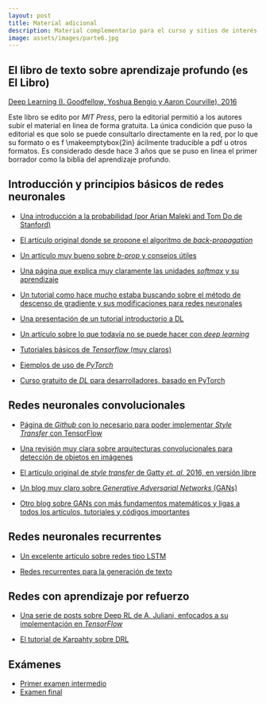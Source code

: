 ```yaml
---
layout: post
title: Material adicional
description: Material complementario para el curso y sitios de interés
image: assets/images/parte6.jpg
---
```


## El libro de texto sobre aprendizaje profundo (es **El Libro**)

[Deep Learning (I. Goodfellow, Yoshua Bengio y Aaron Courville),
2016](http://www.deeplearningbook.org "EL LIBRO de Aprendizaje
Profundo")

Este libro se edito por *MIT Press*, pero la editorial permitió a los
autores subir el material en linea de forma gratuita. La única
condición que puso la editorial es que solo se puede consultarlo
directamente en la red, por lo que su formato o es f    \makeemptybox{2in}
ácilmente
traducible a pdf u otros formatos. Es considerado desde hace 3 años
que se puso en linea el primer borrador como la biblia del aprendizaje
profundo.


## Introducción y principios básicos de redes neuronales

- [Una introducción a la probabilidad (por Arian Maleki and Tom Do de
  Stanford)](/articulos/cs229-prob.pdf)

- [El artículo original donde se propone el algoritmo de
  *back-propagation*](/articulos/Learning-representations-by-back-propagating-errors.pdf)

- [Un artículo muy bueno sobre *b-prop* y consejos
  útiles](http://yann.lecun.com/exdb/publis/pdf/lecun-98b.pdf)

- [Una página que explica muy claramente las unidades *softmax* y su
  aprendizaje](https://eli.thegreenplace.net/2016/the-softmax-function-and-its-derivative/)

- [Un tutorial como hace mucho estaba buscando sobre el método de
  descenso de gradiente y sus modificaciones para redes
  neuronales](http://ruder.io/optimizing-gradient-descent/index.html)

- [Una presentación de un tutorial introductorio a DL](http://www.iro.umontreal.ca/~bengioy/talks/DL-Tutorial-NIPS2015.pdf)

- [Un artículo sobre lo que todavía no se puede hacer con *deep
  learning*](/articulos/dl_critical.pdf)

- [Tutoriales básicos de *Tensorflow* (muy
  claros)](https://www.tensorflow.org/get_started/)

- [Ejemplos de uso de
  *PyTorch*](http://pytorch.org/tutorials/beginner/pytorch_with_examples.html#)

- [Curso gratuito de *DL* para desarrolladores, basado en
  PyTorch](http://course.fast.ai/index.html)


## Redes neuronales convolucionales

- [Página de *Github* con lo necesario para poder implementar *Style
  Transfer* con
  TensorFlow](https://www.anishathalye.com/2015/12/19/an-ai-that-can-mimic-any-artist/)

- [Una revisión muy clara sobre arquitecturas convolucionales para
detección de objetos en
imágenes](https://towardsdatascience.com/deep-learning-for-object-detection-a-comprehensive-review-73930816d8d9)

- [El artículo original de *style transfer* de Gatty *et. al*, 2016,
  en versión libre](/articulos/style_transfer.pdf)

- [Un blog muy claro sobre *Generative Adversarial Networks* (GANs)](http://bamos.github.io/2016/08/09/deep-completion/)

- [Otro blog sobre GANs con más fundamentos matemáticos y ligas a todos los artículos, tutoriales y códigos importantes](http://bamos.github.io/2016/08/09/deep-completion/)



## Redes neuronales recurrentes

- [Un excelente artículo sobre redes tipo LSTM](https://colah.github.io/posts/2015-08-Understanding-LSTMs/)

- [Redes recurrentes para la generación de texto](http://karpathy.github.io/2015/05/21/rnn-effectiveness/)


## Redes con aprendizaje por refuerzo

- [Una serie de posts sobre Deep RL de A. Juliani, enfocados a su implementación en *TensorFlow*](https://medium.com/emergent-future/simple-reinforcement-learning-with-tensorflow-part-0-q-learning-with-tables-and-neural-networks-d195264329d0)

- [El tutorial de Karpahty sobre DRL](http://karpathy.github.io/2016/05/31/rl/)


## Exámenes

- [Primer examen intermedio](/presentaciones/examen_intermedio_2018b.pdf)
- [Examen final](/articulos/global_2018b.pdf)
